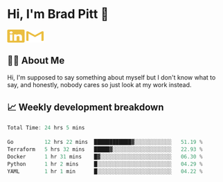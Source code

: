 # Hi, I'm Brad Pitt 👋


<a href="https://www.linkedin.com/in/mathias-mauraisin/" target="blank"><img align="center" src="./icons/linkedin.svg" alt="https://www.linkedin.com/in/mathias-mauraisin/" height="30" width="40" /></a>
<a href="mailto:mathias.mauraisin.pro@gmail.com" target="blank"><img align="center" src="./icons/gmail.svg" alt="redrew" height="30" width="40" /></a>




<!-- ![snap](images/Snap_dark.png?raw=true) -->
<!-- ![snap](images/Snap_dark_bg.png?raw=true) -->


<!-- [![My Skills](https://skillicons.dev/icons?i=c,cpp,html,css,js,ts,)](https://skillicons.dev) -->

## 🙋‍♂️&nbsp;About Me

Hi, I'm supposed to say something about myself but I don't know what to say, and honestly, nobody cares so just look at my work instead.

## 📈&nbsp;Weekly development breakdown

<!-- [![mamaurai's 42 stats](https://badge42.vercel.app/api/v2/cl1l4qz93000609l4yixitcl4/stats?cursusId=21&coalitionId=45)](https://github.com/JaeSeoKim/badge42) -->





<!--START_SECTION:waka-->

```rust
Total Time: 24 hrs 5 mins

Go          12 hrs 22 mins  ████████████▓░░░░░░░░░░░░   51.19 %
Terraform   5 hrs 32 mins   █████▓░░░░░░░░░░░░░░░░░░░   22.93 %
Docker      1 hr 31 mins    █▓░░░░░░░░░░░░░░░░░░░░░░░   06.30 %
Python      1 hr 2 mins     █░░░░░░░░░░░░░░░░░░░░░░░░   04.29 %
YAML        1 hr 1 min      █░░░░░░░░░░░░░░░░░░░░░░░░   04.22 %
```

<!--END_SECTION:waka-->


